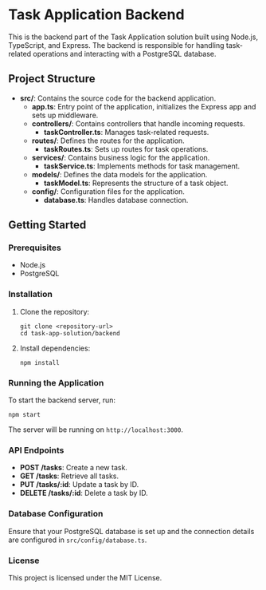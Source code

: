 # Task Application Backend

This is the backend part of the Task Application solution built using Node.js, TypeScript, and Express. The backend is responsible for handling task-related operations and interacting with a PostgreSQL database.

## Project Structure

- **src/**: Contains the source code for the backend application.
  - **app.ts**: Entry point of the application, initializes the Express app and sets up middleware.
  - **controllers/**: Contains controllers that handle incoming requests.
    - **taskController.ts**: Manages task-related requests.
  - **routes/**: Defines the routes for the application.
    - **taskRoutes.ts**: Sets up routes for task operations.
  - **services/**: Contains business logic for the application.
    - **taskService.ts**: Implements methods for task management.
  - **models/**: Defines the data models for the application.
    - **taskModel.ts**: Represents the structure of a task object.
  - **config/**: Configuration files for the application.
    - **database.ts**: Handles database connection.

## Getting Started

### Prerequisites

- Node.js
- PostgreSQL

### Installation

1. Clone the repository:
   ```
   git clone <repository-url>
   cd task-app-solution/backend
   ```

2. Install dependencies:
   ```
   npm install
   ```

### Running the Application

To start the backend server, run:
```
npm start
```

The server will be running on `http://localhost:3000`.

### API Endpoints

- **POST /tasks**: Create a new task.
- **GET /tasks**: Retrieve all tasks.
- **PUT /tasks/:id**: Update a task by ID.
- **DELETE /tasks/:id**: Delete a task by ID.

### Database Configuration

Ensure that your PostgreSQL database is set up and the connection details are configured in `src/config/database.ts`.

### License

This project is licensed under the MIT License.